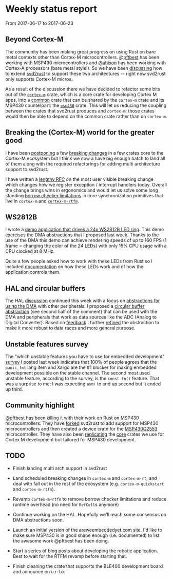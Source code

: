 # Weekly status report

From 2017-06-17 to 2017-06-23

## Beyond Cortex-M

The community has been making great progress on using Rust on bare metal
contexts other than Cortex-M microcontrollers. [@pftbest] has been working with
MSP430 microcontrollers and [@ahixon] has been working with Cortex-A processors
(bare metal style!). So we have been [discussing] how to extend [svd2rust] to
support these two architectures -- right now svd2rust only supports Cortex-M
micros.

[discussing]: https://github.com/japaric/svd2rust/pull/117
[svd2rust]: https://github.com/japaric/svd2rust
[@pftbest]: https://github.com/pftbest
[@ahixon]: https://github.com/ahixon

As a result of the discussion there we have decided to refactor some bits out of
the [`cortex-m`] crate, which is a core crate for developing Cortex M apps, into a
[common] crate that can be shared by the `cortex-m` crate and its MSP430
counterpart: the [`msp430`] crate. This will let us reducing the coupling
between the crates that svd2rust produces and `cortex-m`; those crates would
then be able to depend on the common crate rather than on `cortex-m`.

[`msp430`]: https://github.com/pftbest/msp430
[common]: https://github.com/japaric/common
[`cortex-m`]: https://crates.io/crates/cortex-m

## Breaking the (Cortex-M) world for the greater good

I have been [postponing] a few [breaking changes] in a few crates core to the
Cortex-M ecosystem but I think we now a have big enough batch to land all of
them along with the required refactorings for adding multi architecture support
to svd2rust.

[postponing]: https://github.com/japaric/cortex-m/milestone/1
[breaking changes]: https://github.com/japaric/cortex-m-rt/milestone/1

I have written a [lengthy RFC] on the most user visible breaking change which
changes how we register exception / interrupt handlers today. Overall the
change brings wins in ergonomics and would let us solve some long standing
[borrow checker limitations] in core synchronization primitives that live in
`cortex-m` and [`cortex-m-rtfm`].

[lengthy RFC]: https://github.com/japaric/cortex-m/pull/51
[borrow checker limitations]: http://blog.japaric.io/rtfm-overhead/#access-mut
[`cortex-m-rtfm`]: https://crates.io/crates/cortex-m-rtfm

## WS2812B

I wrote a [demo application that drives a 24x WS2812B LED ring][demo]. This demo
exercises the DMA abstractions that I proposed last week. Thanks to the use of
the DMA this demo can achieve rendering speeds of up to 160 FPS (1 frame =
changing the color of the 24 LEDs) with only 15% CPU usage with a CPU clocked at
8 MHz.

Quite a few people asked how to work with these LEDs from Rust so I included
[documentation] on how these LEDs work and of how the application controls them.

[demo]: https://github.com/japaric/ws2812b#ws2812b
[documentation]: https://github.com/japaric/ws2812b/tree/master/firmware#operation

## HAL and circular buffers

The HAL [discussion] continued this week with a focus on [abstractions for using
the DMA][dma] with other peripherals. I proposed
a [circular buffer abstraction][] (see second half of the comment) that can be
used with the DMA and peripherals that work as data sources like the ADC (Analog
to Digital Converter). Based on [feedback] I further [refined] the abstraction to
make it more robust to data races and more general purpose.

[discussion]: https://github.com/japaric/embedded-hal/issues
[dma]: https://github.com/japaric/embedded-hal/issues/14
[circular buffer abstraction]: https://github.com/japaric/embedded-hal/issues/14#issuecomment-310519029
[feedback]: https://github.com/japaric/embedded-hal/issues/14#issuecomment-310659484
[refined]: https://github.com/japaric/embedded-hal/issues/14#issuecomment-310801475

## Unstable features survey

The "which unstable features you have to use for embedded development" [survey]
I posted last week indicates that 100% of people agrees that the `panic_fmt`
lang item and Xargo are the #1 blocker for making embedded development possible
on the stable channel. The second most used unstable feature, according to the
survey, is the `const fn()` feature. That was a surprise to me; I was expecting
`asm!` to end up second but it ended up third.

[survey]: https://github.com/rust-embedded/rfcs/issues/31

## Community highlight

[@pftbest] has been killing it with their work on Rust on MSP430
microcontrollers. They have [forked] svd2rust to add support for MSP430
microcontrollers and then created a device crate for the [MSP430G2553]
microcontroller. They have also been [replicating] the [core] crates we use for
Cortex M development but tailored for MSP430 development.

[@pftbest]: https://github.com/pftbest
[forked]: https://github.com/pftbest/svd2rust/tree/core_crate_option
[MSP430G2553]: https://github.com/pftbest/msp430g2553
[replicating]: https://github.com/pftbest/msp430-rt
[core]: https://github.com/pftbest/msp430

## TODO

- Finish landing multi arch support in svd2rust

- Land scheduled breaking changes in `cortex-m` and `cortex-m-rt`, and deal with
  fall out in the rest of the ecosystem (e.g. `cortex-m-quickstart` and
  `cortex-m-rtfm`).

- Revamp `cortex-m-rtfm` to remove borrow checker limitations and reduce
  runtime overhead (no need for `RefCell`s anymore)

- Continue working on the HAL. Hopefully we'll reach some consensus on DMA
  abstractions soon.

- Launch an initial version of the areweembeddedyet.com site. I'd like to make
  sure MSP430 is in good shape enough (i.e. documented) to list the awesome work
  @pftbest has been doing.

- Start a series of blog posts about developing the robotic application. Best to
  wait for the RTFM revamp before starting that.

- Finish cleaning the crate that supports the BLE400 development board and
  announce on u.r-l.o.
